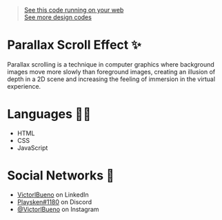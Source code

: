 ><a href="https://vlb-parallax-scroll-effect.netlify.app/" target="_blank">See this code running on your web</a></br>
><a href="https://github.com/stars/VictorlBueno/lists/design" target="_blank">See more design codes</a>

# Parallax Scroll Effect ✨
Parallax scrolling is a technique in computer graphics where background images move more slowly than foreground images, creating an illusion of depth in a 2D scene and increasing the feeling of immersion in the virtual experience.

# Languages 👨‍💻
<ul>
  <li>HTML</li>
  <li>CSS</li>
  <li>JavaScript</li>
</ul>
 
# Social Networks 🔗
<ul>
<li><a href="https://www.linkedin.com/in/victorlbueno/" target="_blank">VictorlBueno</a> on LinkedIn</li>
<li><a href="discordapp.com/users/Playsken#1180" target="_blank">Playsken#1180</a> on Discord</li>
<li><a href="instagram.com/victorlbueno" target="_blank">@VictorlBueno</a> on Instagram</li></ul>
